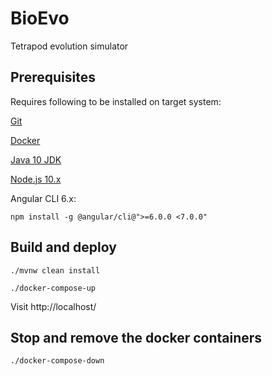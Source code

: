 # BioEvo

Tetrapod evolution simulator

## Prerequisites

Requires following to be installed on target system:

[Git](https://git-scm.com/downloads)

[Docker](https://docs.docker.com/install/)

[Java 10 JDK](http://www.oracle.com/technetwork/java/javase/downloads/index.html)

[Node.js 10.x](https://nodejs.org/en/)

Angular CLI 6.x:

`npm install -g @angular/cli@">=6.0.0 <7.0.0"`

## Build and deploy

`./mvnw clean install`

`./docker-compose-up`

Visit http://localhost/

## Stop and remove the docker containers

`./docker-compose-down`
